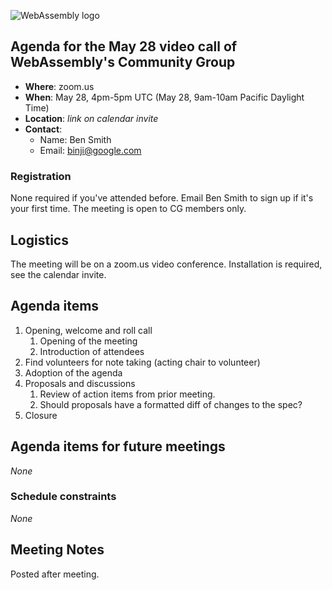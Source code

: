 ![WebAssembly logo](/images/WebAssembly.png)

## Agenda for the May 28 video call of WebAssembly's Community Group

- **Where**: zoom.us
- **When**: May 28, 4pm-5pm UTC (May 28, 9am-10am Pacific Daylight Time)
- **Location**: *link on calendar invite*
- **Contact**:
    - Name: Ben Smith
    - Email: binji@google.com

### Registration

None required if you've attended before. Email Ben Smith to sign up if it's
your first time. The meeting is open to CG members only.

## Logistics

The meeting will be on a zoom.us video conference.
Installation is required, see the calendar invite.

## Agenda items

1. Opening, welcome and roll call
    1. Opening of the meeting
    1. Introduction of attendees
1. Find volunteers for note taking (acting chair to volunteer)
1. Adoption of the agenda
1. Proposals and discussions
    1. Review of action items from prior meeting.
    1. Should proposals have a formatted diff of changes to the spec?
1. Closure

## Agenda items for future meetings

*None*

### Schedule constraints

*None*

## Meeting Notes

Posted after meeting.

